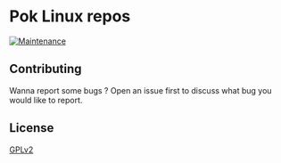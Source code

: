 # Pok Linux repos

[![Maintenance](https://img.shields.io/maintenance/yes/2020.svg)]()

## Contributing

Wanna report some bugs ? Open an issue first to discuss what bug you would like to report.

## License
[GPLv2](https://choosealicense.com/licenses/gpl-2.0/)
